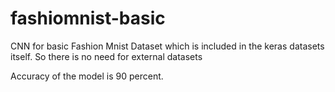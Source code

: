 # fashiomnist-basic

CNN for basic Fashion Mnist Dataset which is included in the keras datasets itself.
So there is no need for external datasets

Accuracy of the model is 90 percent.
